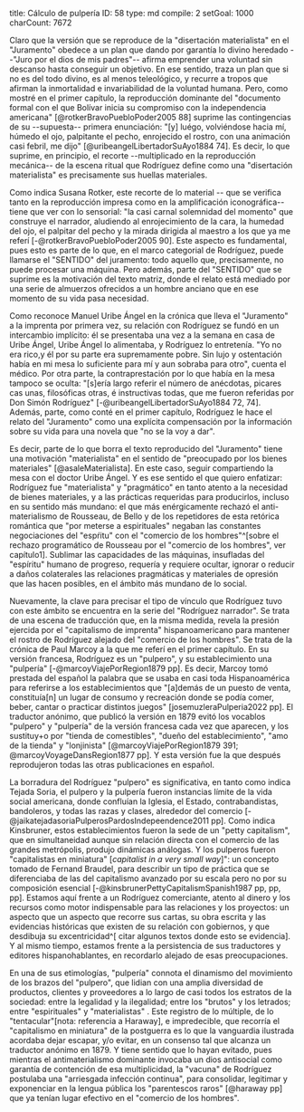 title:          Cálculo de pulpería
ID:             58
type:           md
compile:        2
setGoal:        1000
charCount:      7672


Claro que la versión que se reproduce de la "disertación materialista" en el "Juramento" obedece a un plan que dando por garantía lo divino heredado --"Juro por el dios de mis padres"-- afirma emprender una voluntad sin descanso hasta conseguir un objetivo. En ese sentido, traza un plan que si no es del todo divino, es al menos teleológico, y recurre a tropos que afirman la inmortalidad e invariabilidad de la voluntad humana. Pero, como mostré en el primer capítulo, la reproducción dominante del "documento formal con el que Bolívar inicia su compromiso con la independencia americana" [@rotkerBravoPuebloPoder2005 88] suprime las contingencias de su --supuesta-- primera enunciación: "[y] luégo, volviéndose hacia mí, húmedo el ojo, palpitante el pecho, enrojecido el rostro, con una animación casi febril, me dijo" [@uribeangelLibertadorSuAyo1884 74]. Es decir, lo que suprime, en principio, el recorte --multiplicado en la reproducción mecánica-- de la escena ritual que Rodríguez define como una "disertación materialista" es precisamente sus huellas materiales. 

Como indica Susana Rotker, este recorte de lo material -- que se verifica tanto en la reproducción impresa como en la amplificación iconográfica-- tiene que ver con lo sensorial: "la casi carnal solemnidad del momento" que construye el narrador, aludiendo al enrojecimiento de la cara, la humedad del ojo, el palpitar del pecho y la mirada dirigida al maestro a los que ya me referí [-@rotkerBravoPuebloPoder2005 90]. Este aspecto es fundamental, pues esto es parte de lo que, en el marco categorial de Rodríguez, puede llamarse el "SENTIDO" del juramento: todo aquello que, precisamente, no puede procesar una máquina. Pero además, parte del "SENTIDO" que se suprime es la motivación del texto matriz, donde el relato está mediado por una serie de almuerzos ofrecidos a un hombre anciano que en ese momento de su vida pasa necesidad. 

Como reconoce Manuel Uribe Ángel en la crónica que lleva el "Juramento" a la imprenta por primera vez, su relación con Rodríguez se fundó en un intercambio implícito: él se presentaba una vez a la semana en casa de Uribe Ángel, Uribe Ángel lo alimentaba, y Rodríguez lo entretenía. "Yo no era rico,y él por su parte era supremamente pobre. Sin lujo y ostentación había en mi mesa lo suficiente para mí y aun sobraba para otro", cuenta el médico. Por otra parte, la contraprestación por lo que había en la mesa tampoco se oculta: "[s]ería largo referir el número de anécdotas, picares cas unas, filosóficas otras, é instructivas todas, que me fueron referidas por Don Simón Rodríguez" [-@uribeangelLibertadorSuAyo1884 72, 74]. Además, parte, como conté en el primer capítulo, Rodríguez le hace el relato del "Juramento" como una explícita compensación por la información sobre su vida para una novela que "no se la voy a dar". 

Es decir, parte de lo que borra el texto reproducido del "Juramento" tiene una motivación "materialista" en el sentido de "preocupado por los bienes materiales" [@asaleMaterialista]. En este caso, seguir compartiendo la mesa con el doctor Uribe Ángel. Y es ese sentido el que quiero enfatizar: Rodríguez fue "materialista" y "pragmático" en tanto atento a la necesidad de  bienes materiales, y a las prácticas requeridas para producirlos, incluso en su sentido más mundano: el que más enérgicamente rechazó el anti-materialismo de Rousseau, de Bello y de los repetidores de esta retórica romántica que "por meterse a espirituales" negaban las constantes negociaciones del "espŕitu"  con el "comercio de los hombres"^[sobre el rechazo programático de Rousseau por el "comercio de los hombres", ver capítulo1]. Sublimar las capacidades de las máquinas, insufladas del "espíritu" humano de progreso, requería y requiere ocultar, ignorar o reducir a daños colaterales las relaciones pragmáticas y materiales de opresión que las hacen posibles, en el ámbito más mundano de lo social. 

Nuevamente, la clave para precisar el tipo de vínculo que Rodríguez tuvo con este ámbito se encuentra en la serie del "Rodríguez narrador". Se trata de una escena de traducción que, en la misma medida, revela la presión ejercida por el "capitalismo de imprenta" hispanoamericano para mantener el rostro de Rodríguez alejado del "comercio de los hombres". Se trata de la crónica de Paul Marcoy a la que me referí en el primer capítulo. En su versión francesa, Rodríguez  es un "pulpero", y su establecimiento una "pulpería" [-@marcoyViajePorRegion1879 pp]. Es decir, Marcoy tomó prestada del español la palabra que se usaba en casi toda Hispanoamérica para referirse a los establecimientos que "[a]demás de un puesto de venta, constituía[n] un lugar de consumo y recreación donde se podía comer, beber, cantar o practicar distintos juegos" [josemuzleraPulperia2022 pp]. El traductor anónimo, que publicó la versión en 1879 evitó los vocablos "pulpero" y "pulpería" de la versión francesa cada vez que aparecen, y los sustituy+o por "tienda de comestibles", "dueño del establecimiento", "amo de la tienda" y "lonjinista" [@marcoyViajePorRegion1879 391; @marcoyVoyageDansRegion1877 pp]. Y esta versión fue la que después reprodujeron todas las otras publicaciones en español. 

La borradura del Rodríguez "pulpero" es significativa, en tanto como indica Tejada Soria, el pulpero y la pulpería fueron instancias límite de la vida social americana, donde confluían la Iglesia, el Estado, contrabandistas, bandoleros, y todas las razas y clases, alrededor del comercio [-@jaikatejadasoriaPulperosPardosIndepeendence2011 pp]. Como indica Kinsbruner, estos establecimientos fueron la sede de un "petty capitalism", que en simultaneidad aunque sin relación directa con el comercio de las grandes metrópolis, produjo dinámicas análogas. Y los pulperos fueron "capitalistas en miniatura" [*capitalist in a very small way*]": un concepto tomado de Fernand Braudel, para describir un tipo de práctica que se diferenciaba de las del capitalismo avanzado por su escala pero no por su composición esencial [-@kinsbrunerPettyCapitalismSpanish1987 pp, pp, pp]. Estamos aquí frente a un Rodríguez comerciante, atento al dinero y los recursos como motor indispensable para las relaciones y los proyectos: un aspecto que un aspecto que recorre sus cartas, su obra escrita y las evidencias históricas que existen de su relación con gobiernos, y que desdibuja su excentricidad^[ citar algunos textos donde esto se evidencia]. Y al mismo tiempo, estamos frente a la persistencia de sus traductores y editores hispanohablantes, en recordarlo alejado de esas preocupaciones. 

En una de sus etimologías, "pulpería" connota el dinamismo del movimiento de los brazos del "pulpero", que lidian con una amplia diversidad de productos, clientes y proveedores a lo largo de casi todos los estratos de la sociedad: entre la legalidad y la ilegalidad; entre los "brutos" y los letrados; entre "espirituales" y "materialistas" <!--referencia-->. Este registro de lo múltiple, de lo "tentacular"[nota: referencia a Haraway], e impredecible, que recorría el "capitalismo en miniatura" de la postguerra es lo que la vanguardia ilustrada acordaba dejar escapar, y/o evitar, en un consenso tal que alcanza un traductor anónimo en 1879. Y tiene sentido que lo hayan evitado, pues mientras el antimaterialismo dominante invocaba un dios antisocial como garantía de contención de esa multiplicidad, la "vacuna" de Rodríguez postulaba una "arriesgada infección continua", para consolidar, legitimar y exponenciar en la lengua pública los "parentescos raros" [@haraway pp] que ya tenían lugar efectivo en el "comercio de los hombres".

<!-- lo del contagio en el mercado; los flujos evanescentes del capital -->